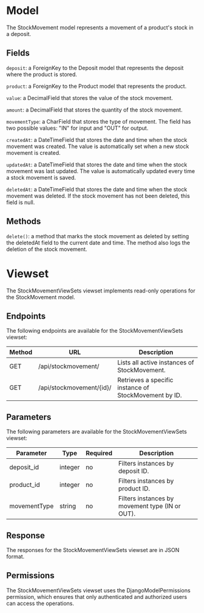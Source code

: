 # Model

The StockMovement model represents a movement of a product's stock in a deposit.

## Fields

`deposit`: a ForeignKey to the Deposit model that represents the deposit where the product is stored.

`product`: a ForeignKey to the Product model that represents the product.

`value`: a DecimalField that stores the value of the stock movement.

`amount`: a DecimalField that stores the quantity of the stock movement.

`movementType`: a CharField that stores the type of movement. The field has two possible values: "IN" for input and "OUT" for output.

`createdAt`: a DateTimeField that stores the date and time when the stock movement was created. The value is automatically set when a new stock movement is created.

`updatedAt`: a DateTimeField that stores the date and time when the stock movement was last updated. The value is automatically updated every time a stock movement is saved.

`deletedAt`: a DateTimeField that stores the date and time when the stock movement was deleted. If the stock movement has not been deleted, this field is null.

## Methods

`delete()`: a method that marks the stock movement as deleted by setting the deletedAt field to the current date and time. The method also logs the deletion of the stock movement.

# Viewset

The StockMovementViewSets viewset implements read-only operations for the StockMovement model.

## Endpoints

The following endpoints are available for the StockMovementViewSets viewset:

| Method | URL | Description |
|--------|-----|-------------|
| GET | /api/stockmovement/ | Lists all active instances of StockMovement. |
| GET | /api/stockmovement/{id}/ | Retrieves a specific instance of StockMovement by ID. |

## Parameters

The following parameters are available for the StockMovementViewSets viewset:

| Parameter | Type | Required | Description |
|-----------|------|----------|-------------|
| deposit_id | integer | no | Filters instances by deposit ID. |
| product_id | integer | no | Filters instances by product ID. | 
| movementType | string | no | Filters instances by movement type (IN or OUT). |

## Response

The responses for the StockMovementViewSets viewset are in JSON format.

## Permissions

The StockMovementViewSets viewset uses the DjangoModelPermissions permission, which ensures that only authenticated and authorized users can access the operations.